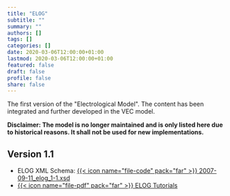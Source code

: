 ```yaml
---
title: "ELOG"
subtitle: ""
summary: ""
authors: []
tags: []
categories: []
date: 2020-03-06T12:00:00+01:00
lastmod: 2020-03-06T12:00:00+01:00
featured: false
draft: false
profile: false
share: false
---
```

The first version of the "Electrological Model". The content has been integrated and further developed in the VEC model. 

**Disclaimer: The model is no longer maintained and is only listed here due to historical reasons. It shall not be used for new implementations.**

## Version 1.1

* ELOG XML Schema: [{{< icon name="file-code" pack="far" >}} 2007-09-11_elog_1-1.xsd](2007-09-11_elog_1-1.xsd)
* [{{< icon name="file-pdf" pack="far" >}} ELOG Tutorials](elog_1_1_tutorial.pdf)
